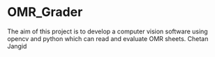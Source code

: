 # OMR_Grader

The aim of this project is to develop a computer vision software using opencv and python which can read and evaluate OMR sheets.
Chetan Jangid 


